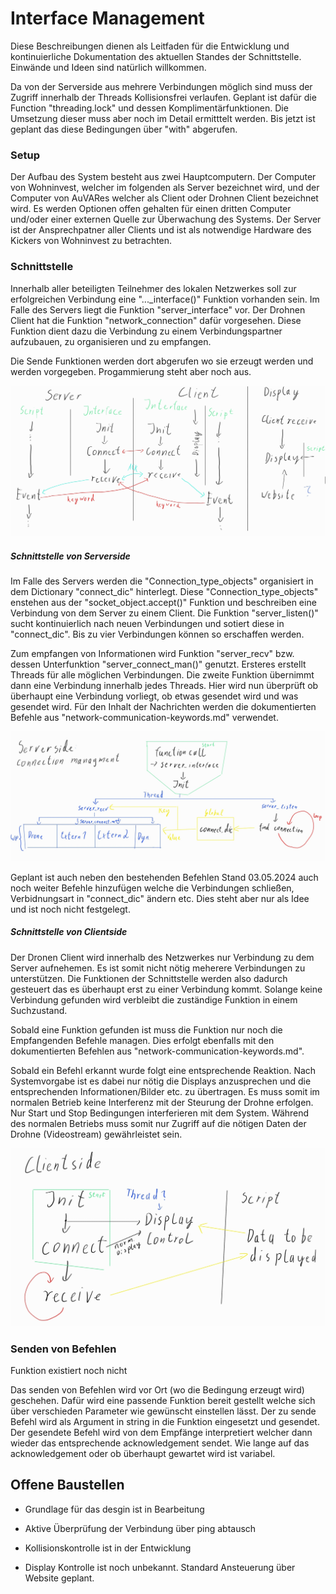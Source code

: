 # Interface Management

Diese Beschreibungen dienen als Leitfaden für die Entwicklung und kontinuierliche Dokumentation des aktuellen Standes der Schnittstelle. Einwände und Ideen sind natürlich willkommen.

Da von der Serverside aus mehrere Verbindungen möglich sind muss der Zugriff innerhalb der Threads Kollisionsfrei verlaufen. Geplant ist dafür die Function "threading.lock" und dessen Komplimentärfunktionen. Die Umsetzung dieser muss aber noch im Detail ermitttelt werden. Bis jetzt ist geplant das diese Bedingungen über "with" abgerufen.

### Setup

Der Aufbau des System besteht aus zwei Hauptcomputern. Der Computer von Wohninvest, welcher im folgenden als Server bezeichnet wird, und der Computer von AuVARes welcher als Client oder Drohnen Client bezeichnet wird. Es werden Optionen offen gehalten für einen dritten Computer und/oder einer externen Quelle zur Überwachung des Systems. Der Server ist der Ansprechpatner aller Clients und ist als notwendige Hardware des Kickers von Wohninvest zu betrachten.

### Schnittstelle

Innerhalb aller beteiligten Teilnehmer des lokalen Netzwerkes soll zur erfolgreichen Verbindung eine "..._interface()" Funktion vorhanden sein. Im Falle des Servers liegt die Funktion "server_interface" vor. Der Drohnen Client hat die Funktion "network_connection" dafür vorgesehen. Diese Funktion dient dazu die Verbindung zu einem Verbindungspartner aufzubauen, zu organisieren und zu empfangen.

Die Sende Funktionen werden dort abgerufen wo sie erzeugt werden und werden vorgegeben. Progammierung steht aber noch aus.

![alt text](interface_structure-1.jpg)

##### Schnittstelle von Serverside

Im Falle des Servers werden die "Connection_type_objects" organisiert in dem Dictionary "connect_dic" hinterlegt. Diese "Connection_type_objects" enstehen aus der "socket_object.accept()" Funktion und beschreiben eine Verbindung von dem Server zu einem Client. Die Funktion "server_listen()" sucht kontinuierlich nach neuen Verbindungen und sotiert diese in "connect_dic". Bis zu vier Verbindungen können so erschaffen werden.

Zum empfangen von Informationen wird Funktion "server_recv" bzw. dessen Unterfunktion "server_connect_man()" genutzt. Ersteres erstellt Threads für alle möglichen Verbindungen. Die zweite Funktion übernimmt dann eine Verbindung innerhalb jedes Threads. Hier wird nun überprüft ob überhaupt eine Verbindung vorliegt, ob etwas gesendet wird und was gesendet wird. Für den Inhalt der Nachrichten werden die dokumentierten Befehle aus "network-communication-keywords.md" verwendet.

![alt text](interface_connection_management.jpg)

Geplant ist auch neben den bestehenden Befehlen Stand 03.05.2024 auch noch weiter Befehle hinzufügen welche die Verbindungen schließen, Verbidnungsart in "connect_dic" ändern etc. Dies steht aber nur als Idee und ist noch nicht festgelegt.

##### Schnittstelle von Clientside

Der Dronen Client wird innerhalb des Netzwerkes nur Verbindung zu dem Server aufnehemen. Es ist somit nicht nötig meherere Verbindungen zu unterstützen. Die Funktionen der Schnittstelle werden also dadurch gesteuert das es überhaupt erst zu einer Verbindung kommt. Solange keine Verbindung gefunden wird verbleibt die zuständige Funktion in einem Suchzustand.

Sobald eine Funktion gefunden ist muss die Funktion nur noch die Empfangenden Befehle managen. Dies erfolgt ebenfalls mit den dokumentierten Befehlen aus "network-communication-keywords.md".

Sobald ein Befehl erkannt wurde folgt eine entsprechende Reaktion. Nach Systemvorgabe ist es dabei nur nötig die Displays anzusprechen und die entsprechenden Informationen/Bilder etc. zu übertragen. Es muss somit im normalen Betrieb keine Interferenz mit der Steurung der Drohne erfolgen. Nur Start und Stop Bedingungen interferieren mit dem System. Während des normalen Betriebs muss somit nur Zugriff auf die nötigen Daten der Drohne (Videostream) gewährleistet sein.

![alt text](interface_client.jpg)

### Senden von Befehlen

Funktion existiert noch nicht

Das senden von Befehlen wird vor Ort (wo die Bedingung erzeugt wird) geschehen. Dafür wird eine passende Funktion bereit gestellt welche sich über verschieden Parameter wie gewünscht einstellen lässt. Der zu sende Befehl wird als Argument in string in die Funktion eingesetzt und gesendet. Der gesendete Befehl wird von dem Empfänge interpretiert welcher dann wieder das entsprechende acknowledgement sendet. Wie lange auf das acknowledgement oder ob überhaupt gewartet wird ist variabel.

## Offene Baustellen

- Grundlage für das desgin ist in Bearbeitung

- Aktive Überprüfung der Verbindung über ping abtausch

- Kollisionskontrolle ist in der Entwicklung

- Display Kontrolle ist noch unbekannt. Standard Ansteuerung über Website geplant.